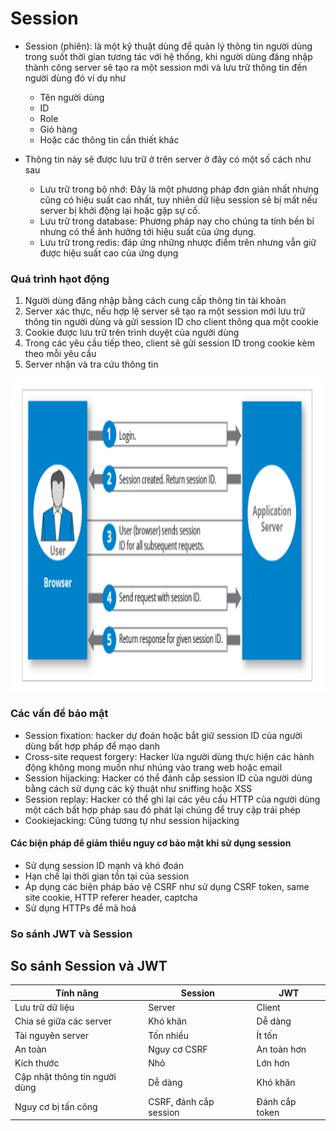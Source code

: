 # Session

- Session (phiên): là một kỹ thuật dùng để quản lý thông tin người dùng trong suốt thời gian tương tác với hệ thống, khi người dùng đăng nhập thành công server sẽ tạo ra một session mới và lưu trữ thông tin đến người dùng đó ví dụ như

  - Tên người dùng
  - ID
  - Role
  - Giỏ hàng
  - Hoặc các thông tin cần thiết khác

- Thông tin này sẽ được lưu trữ ở trên server ở đây có một số cách như sau
  - Lưu trữ trong bộ nhớ: Đây là một phương pháp đơn giản nhất nhưng cũng có hiệu suất cao nhất, tuy nhiên dữ liệu session sẽ bị mất nếu server bị khởi động lại hoặc gặp sự cố.
  - Lưu trữ trong database: Phương pháp nay cho chúng ta tính bền bỉ nhưng có thể ảnh hưởng tới hiệu suất của ứng dụng.
  - Lưu trữ trong redis: đáp ứng những nhược điểm trên nhưng vẫn giữ được hiệu suất cao của ứng dụng

### Quá trình hạot động

1. Người dùng đăng nhập bằng cách cung cấp thông tin tài khoản
2. Server xác thực, nếu hợp lệ server sẽ tạo ra một session mới lưu trữ thông tin người dùng và gửi session ID cho client thông qua một cookie
3. Cookie được lưu trữ trên trình duyệt của người dùng
4. Trong các yêu cầu tiếp theo, client sẽ gửi session ID trong cookie kèm theo mỗi yêu cầu
5. Server nhận và tra cứu thông tin

<img src="./assets/session.png" alt="MarineGEO circle logo" style="height: 500px;"/>

### Các vấn đề bảo mật

- Session fixation: hacker dự đoán hoặc bắt giữ session ID của người dùng bất hợp pháp để mạo danh
- Cross-site request forgery: Hacker lừa người dùng thực hiện các hành động không mong muốn như nhúng vào trang web hoặc email
- Session hijacking: Hacker có thể đánh cắp session ID của người dùng bằng cách sử dụng các kỹ thuật như sniffing hoặc XSS
- Session replay: Hacker có thể ghi lại các yêu cầu HTTP của người dùng một cách bất hợp pháp sau đó phát lại chúng để truy cập trái phép
- Cookiejacking: Cũng tương tự như session hijacking

#### Các biện pháp để giảm thiểu nguy cơ bảo mật khi sử dụng session

- Sử dụng session ID mạnh và khó đoán
- Hạn chế lại thời gian tồn tại của session
- Áp dụng các biện pháp bảo vệ CSRF như sử dụng CSRF token, same site cookie, HTTP referer header, captcha
- Sử dụng HTTPs để mã hoá

### So sánh JWT và Session

## So sánh Session và JWT

| Tính năng                     | Session                | JWT            |
| ----------------------------- | ---------------------- | -------------- |
| Lưu trữ dữ liệu               | Server                 | Client         |
| Chia sẻ giữa các server       | Khó khăn               | Dễ dàng        |
| Tài nguyên server             | Tốn nhiều              | Ít tốn         |
| An toàn                       | Nguy cơ CSRF           | An toàn hơn    |
| Kích thước                    | Nhỏ                    | Lớn hơn        |
| Cập nhật thông tin người dùng | Dễ dàng                | Khó khăn       |
| Nguy cơ bị tấn công           | CSRF, đánh cắp session | Đánh cắp token |
